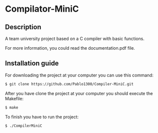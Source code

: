 # Compilator-MiniC

## Description
A team university project based on a C compiler with basic functions.

For more information, you could read the documentation.pdf file.

## Installation guide

For downloading the project at your computer you can use this command:
```bash
$ git clone https://github.com/Pablo1300/Compiler-MiniC.git
```

After you have clone the project at your computer you should execute the Makefile:
```bash 
$ make
```
To finish you have to run the project:
```bash
$ ./CompilerMiniC
```
